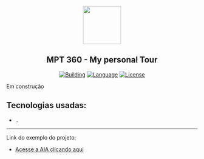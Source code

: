 <p align="center"><a href="https://getteli.github.io/mpt360/" target="_blank"><img src="https://getteli.github.io/mpt360/resources/images/logotipo_mpt_negat.png" width="100"></a></p>

<h2 align="center">
    <b>MPT 360 - My personal Tour</b>
</h2>

<p align="center">
    <a href="#"><img src="https://img.shields.io/badge/building-%20-%23ff0000" alt="Building"></a>
    <a href="#"><img src="https://img.shields.io/badge/language-JS-%23f7df1e" alt="Language"></a>
    <a href="#"><img src="https://img.shields.io/badge/license-MIT-green" alt="License"></a>
</p>

<p>
Em construção
</p>

## Tecnologias usadas:
<ul>
    <li>..</li>
</ul>
<hr>
Link do exemplo do projeto: 

- [Acesse a AIA clicando aqui](https://getteli.github.io/mpt360/)